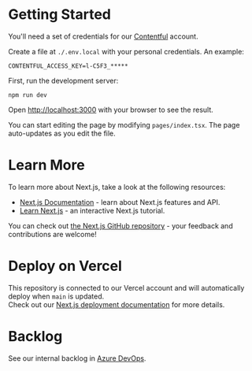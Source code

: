 # Getting Started

You'll need a set of credentials for our [Contentful](https://app.contentful.com/spaces/dtb5w0ega2aw/home) account.

Create a file at `./.env.local` with your personal credentials. An example:

```dotenv
CONTENTFUL_ACCESS_KEY=l-C5F3_*****
```

First, run the development server:

```shell
npm run dev
```

Open [http://localhost:3000](http://localhost:3000) with your browser to see the result.

You can start editing the page by modifying `pages/index.tsx`. The page auto-updates as you edit the file.

# Learn More

To learn more about Next.js, take a look at the following resources:

- [Next.js Documentation](https://nextjs.org/docs) - learn about Next.js features and API.
- [Learn Next.js](https://nextjs.org/learn) - an interactive Next.js tutorial.

You can check out [the Next.js GitHub repository](https://github.com/vercel/next.js/) - your feedback and contributions are welcome!

# Deploy on Vercel

This repository is connected to our Vercel account and will automatically deploy when `main` is updated.  
Check out our [Next.js deployment documentation](https://nextjs.org/docs/deployment) for more details.

# Backlog

See our internal backlog in [Azure DevOps](https://dev.azure.com/TorchResearchLLC/Marketing%20and%20Communications/_backlogs/backlog/Public%20website/Stories).